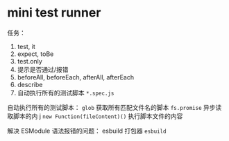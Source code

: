 # mini test runner

任务：

1. test, it
2. expect, toBe
3. test.only
4. 提示是否通过/报错
5. beforeAll, beforeEach, afterAll, afterEach
6. describe
7. 自动执行所有的测试脚本 `*.spec.js`

自动执行所有的测试脚本：
`glob` 获取所有匹配文件名的脚本
`fs.promise` 异步读取脚本的内 j
`new Function(fileContent)()` 执行脚本文件的内容

解决 ESModule 语法报错的问题：
esbuild 打包器 `esbuild`
